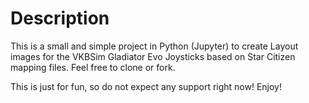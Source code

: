 # Description
This is a small and simple project in Python (Jupyter) to create Layout images for the VKBSim Gladiator Evo Joysticks based on Star Citizen mapping files.
Feel free to clone or fork. 

This is just for fun, so do not expect any support right now!
Enjoy!
